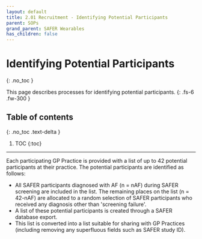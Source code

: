 ```yaml
---
layout: default
title: 2.01 Recruitment - Identifying Potential Participants
parent: SOPs
grand_parent: SAFER Wearables
has_children: false
---
```


# Identifying Potential Participants
{: .no_toc }

This page describes processes for identifying potential participants.
{: .fs-6 .fw-300 }

## Table of contents
{: .no_toc .text-delta }

1. TOC
{:toc}

---

Each participating GP Practice is provided with a list of up to 42 potential participants at their practice. The potential participants are identified as follows:
- All SAFER participants diagnosed with AF (n = nAF) during SAFER screening are included in the list. The remaining places on the list (n = 42-nAF) are allocated to a random selection of SAFER participants who received any diagnosis other than 'screening failure'.
- A list of these potential participants is created through a SAFER database export.
- This list is converted into a list suitable for sharing with GP Practices (including removing any superfluous fields such as SAFER study ID).